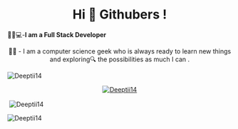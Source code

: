 

<h1 align="center">Hi 👋 Githubers !</h1>

👩‍💻💻-**I am a Full Stack Developer**
<p align="center">👩‍🎓 - I am a computer science geek who is always ready to learn new things and exploring🔍 the possibilities as much I can .</p>
<p align="left"> <img src="https://komarev.com/ghpvc/?username=Deeptii14&label=Profile%20views&color=0e75b6&style=flat"alt="Deeptii14" /></p>

<p align="center"> <a href="https://github.com/ryo-ma/github-profile-trophy"><img src="https://github-profile-trophy.vercel.app/?username=Deeptii14" alt="Deeptii14" /></a></p>

<p>&nbsp;<img align="center" src="https://github-readme-stats.vercel.app/api?username=Deeptii14&show_icons=true&locale=en" alt="Deeptii14" /></p>

<p><img align="center" src="https://github-readme-streak-stats.herokuapp.com/?user=Deeptii14&" alt="Deeptii14" /></p>

